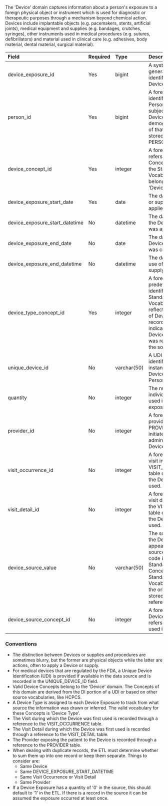 The 'Device' domain captures information about a person's exposure to a foreign physical object or instrument which is used for diagnostic or therapeutic purposes through a mechanism beyond chemical action. Devices include implantable objects (e.g. pacemakers, stents, artificial joints), medical equipment and supplies (e.g. bandages, crutches, syringes), other instruments used in medical procedures (e.g. sutures, defibrillators) and material used in clinical care (e.g. adhesives, body material, dental material, surgical material).

Field|Required|Type|Description
:--------------------------------|:--------|:------------|:--------------------------------------------
| device_exposure_id			| Yes	| bigint	| A system-generated unique identifier for each Device Exposure.                                                                                                                     |
| person_id						| Yes	| bigint	| A foreign key identifier to the Person who is subjected to the Device. The demographic details of that Person are stored in the PERSON table.                                      |
| device_concept_id				| Yes	| integer	| A foreign key that refers to a Standard Concept identifier in the Standardized Vocabularies belonging to the 'Device' domain.                                                    |   
| device_exposure_start_date	| Yes	| date		| The date the Device or supply was applied or used.                                                                                                                                 |
| device_exposure_start_datetime| No	| datetime	| The date and time the Device or supply was applied or used.                                                                                                                                 |
| device_exposure_end_date		| No	| date		| The date use of the Device or supply was ceased.                                                                                                                                   |
| device_exposure_end_datetime	| No	| datetime	| The date and time use of the Device or supply was ceased.                                                                                                                          |
| device_type_concept_id		| Yes	| integer	| A foreign key to the predefined Concept identifier in the Standardized Vocabularies reflecting the type of Device Exposure recorded. It indicates how the Device Exposure was represented in the source data.|
| unique_device_id 				| No	| varchar(50)| A UDI or equivalent identifying the instance of the Device used in the Person.                                                                                                     |
| quantity						| No	| integer	| The number of individual Devices used in the exposure.                                                                                                                             |
| provider_id					| No	| integer	| A foreign key to the provider in the PROVIDER table who initiated or administered the Device.                                                                                      |
| visit_occurrence_id			| No	| integer	| A foreign key to the visit in the VISIT_OCCURRENCE table during which the Device was used.                                                                                         |
| visit_detail_id				| No	| integer	| A foreign key to the visit detail record in the VISIT_DETAIL table during which the Device was used.                                                                               |
| device_source_value			| No	| varchar(50)| The source code for the Device as it appears in the source data. This code is mapped to a Standard Device Concept in the Standardized Vocabularies and the original code is stored here for reference.|
| device_source_concept_id		| No	| integer	| A foreign key to a Device Concept that refers to the code used in the source.|

### Conventions 

  * The distinction between Devices or supplies and procedures are sometimes blurry, but the former are physical objects while the latter are actions, often to apply a Device or supply. 
  * For medical devices that are regulated by the FDA, a Unique Device Identification (UDI) is provided if available in the data source and is recorded in the UNIQUE_DEVICE_ID field.
  * Valid Device Concepts belong to the 'Device' domain.  The Concepts of this domain are derived from the DI portion of a UDI or based on other source vocabularies, like HCPCS.
  * A Device Type is assigned to each Device Exposure to track from what source the information was drawn or inferred. The valid vocabulary for these Concepts is 'Device Type'.
  * The Visit during which the Device was first used is recorded through a reference to the VISIT_OCCURRENCE table. 
  * The Visit Detail during which the Device was first used is recorded through a reference to the VISIT_DETAIL table. 
  * The Provider exposing the patient to the Device is recorded through a reference to the PROVIDER table. 
  * When dealing with duplicate records, the ETL must determine whether to sum them up into one record or keep them separate. Things to consider are:
    * Same Device
	* Same DEVICE_EXPOSURE_START_DATETIME
	* Same Visit Occurrence or Visit Detail
	* Same Provider 
  * If a Device Exposure has a quantity of '0' in the source, this should default to '1' in the ETL. If there is a record in the source it can be assumed the exposure occurred at least once. 
